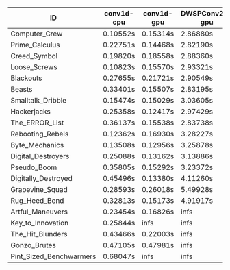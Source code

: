 |ID|conv1d-cpu|conv1d-gpu|DWSPConv2D-gpu|gemm-gpu|avg|
|-|-|-|-|-|-|
|Computer_Crew|0.10552s|0.15314s|2.86880s|1.69194s|1.20485s|
|Prime_Calculus|0.22751s|0.14468s|2.82190s|1.69154s|1.22141s|
|Creed_Symbol|0.19820s|0.18558s|2.88360s|1.72138s|1.24719s|
|Loose_Screws|0.10823s|0.15570s|2.93321s|1.79538s|1.24813s|
|Blackouts|0.27655s|0.21721s|2.90549s|1.72351s|1.28069s|
|Beasts|0.33401s|0.15507s|2.83195s|1.87625s|1.29932s|
|Smalltalk_Dribble|0.15474s|0.15029s|3.03605s|1.89826s|1.30983s|
|Hackerjacks|0.25358s|0.12417s|2.97429s|1.88860s|1.31016s|
|The_ERROR_List|0.36137s|0.15538s|2.83738s|1.94701s|1.32529s|
|Rebooting_Rebels|0.12362s|0.16930s|3.28227s|1.75482s|1.33250s|
|Byte_Mechanics|0.13508s|0.12956s|3.25878s|1.97632s|1.37494s|
|Digital_Destroyers|0.25088s|0.13162s|3.13886s|2.10634s|1.40692s|
|Pseudo_Boom|0.35805s|0.15292s|3.23372s|2.38065s|1.53134s|
|Digitally_Destroyed|0.45496s|0.13380s|4.11260s|2.51325s|1.80365s|
|Grapevine_Squad|0.28593s|0.26018s|5.49928s|3.38049s|2.35647s|
|Rug_Heed_Bend|0.32813s|0.15173s|4.91917s|4.38989s|2.44723s|
|Artful_Maneuvers|0.23454s|0.16826s|infs|1.89316s|infs|
|Key_to_Innovation|0.25844s|infs|infs|2.56355s|infs|
|The_Hit_Blunders|0.43466s|0.22003s|infs|2.03410s|infs|
|Gonzo_Brutes|0.47105s|0.47981s|infs|5.01976s|infs|
|Pint_Sized_Benchwarmers|0.68047s|infs|infs|4.42727s|infs|
